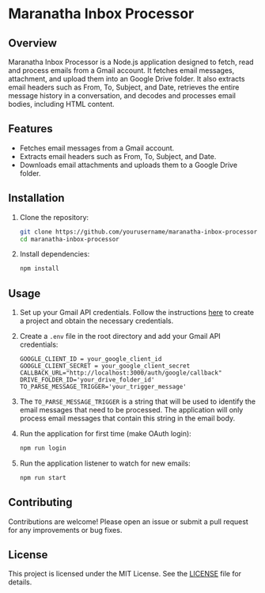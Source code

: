 # Maranatha Inbox Processor

## Overview
Maranatha Inbox Processor is a Node.js application designed to fetch, read and process emails from a Gmail account. It fetches email messages, attachment, and upload them into an Google Drive folder. It also extracts email headers such as From, To, Subject, and Date, retrieves the entire message history in a conversation, and decodes and processes email bodies, including HTML content.

## Features

- Fetches email messages from a Gmail account.
- Extracts email headers such as From, To, Subject, and Date.
- Downloads email attachments and uploads them to a Google Drive folder.

## Installation

1. Clone the repository:
    ```sh
    git clone https://github.com/yourusername/maranatha-inbox-processor.git
    cd maranatha-inbox-processor
    ```

2. Install dependencies:
    ```sh
    npm install
    ```

## Usage

1. Set up your Gmail API credentials. Follow the instructions [here](https://developers.google.com/gmail/api/quickstart/nodejs) to create a project and obtain the necessary credentials.

2. Create a `.env` file in the root directory and add your Gmail API credentials:
    ```env
    GOOGLE_CLIENT_ID = your_google_client_id
    GOOGLE_CLIENT_SECRET = your_google_client_secret
    CALLBACK_URL="http://localhost:3000/auth/google/callback"
    DRIVE_FOLDER_ID='your_drive_folder_id'
    TO_PARSE_MESSAGE_TRIGGER='your_trigger_message'
    ```

3. The `TO_PARSE_MESSAGE_TRIGGER` is a string that will be used to identify the email messages that need to be processed. The application will only process email messages that contain this string in the email body.

4. Run the application for first time (make OAuth login):
    ```sh
    npm run login
    ```

5. Run the application listener to watch for new emails:
    ```sh
    npm run start
    ```

## Contributing

Contributions are welcome! Please open an issue or submit a pull request for any improvements or bug fixes.

## License

This project is licensed under the MIT License. See the [LICENSE](LICENSE) file for details.